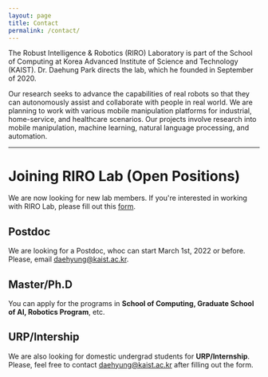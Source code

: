 ```yaml
---
layout: page
title: Contact
permalink: /contact/
---
```


The Robust Intelligence & Robotics (RIRO) Laboratory is part of the School of Computing at Korea Advanced Institute of Science and Technology (KAIST). Dr. Daehung Park directs the lab, which he founded in September of 2020.   

Our research seeks to advance the capabilities of real robots so that they can autonomously assist and collaborate with people in real world. We are planning to work with various mobile manipulation platforms for industrial, home-service, and healthcare scenarios. Our projects involve research into mobile manipulation, machine learning, natural language processing, and automation. 

-----
<!--div class="post-header"-->
# Joining RIRO Lab (Open Positions)
<!--/div-->
We are now looking for new lab members.	If you're interested in working with RIRO Lab, please fill out this <a href="https://docs.google.com/forms/d/1fbOFI3ML3-3dVU44x4nC6wAQklnbhPCmnANIR2IJSFc/viewform?gxids=7628&edit_requested=true"> <U>form</U></a>. 

## Postdoc
We are looking for a Postdoc, whoc can start March 1st, 2022 or before. Please, email <daehyung@kaist.ac.kr>. 

## Master/Ph.D
You can apply for the programs in <b>School of Computing, Graduate School of AI, Robotics Program</b>, etc. 

## URP/Intership 
We are also looking for domestic undergrad students for <b>URP/Internship</b>. Please, feel free to contact <daehyung@kaist.ac.kr> after filling out the form.
